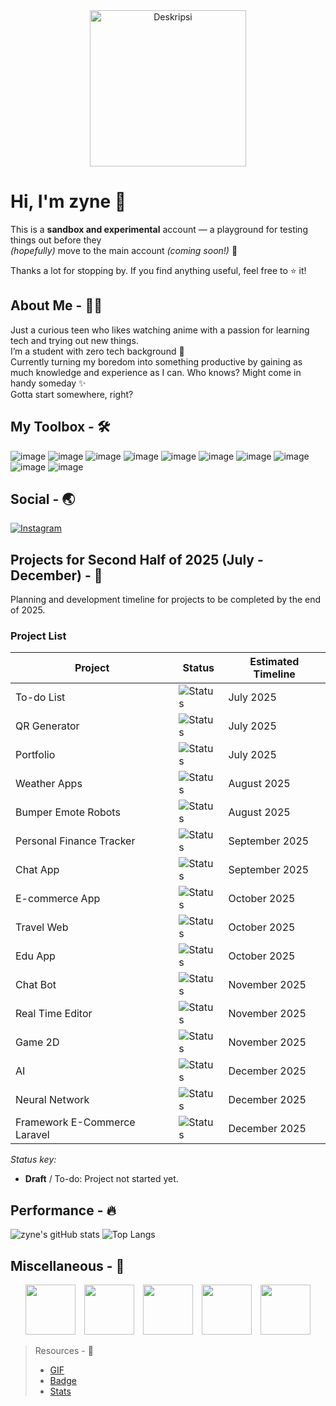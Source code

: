 <div align="center"> 
  <img src="https://media1.tenor.com/m/0Rct1fnwVZMAAAAd/suou-yuki-sister.gif" alt="Deskripsi" height="250px" align="center"  />
</div>

# **Hi, I'm zyne 👋**

This is a **sandbox and experimental** account — a playground for testing things out before they  
_(hopefully)_ move to the main account _(coming soon!)_ 🚀

Thanks a lot for stopping by. If you find anything useful, feel free to ⭐️ it!

## About Me - 🙋‍♂️
Just a curious teen who likes watching anime with a passion for learning tech and trying out new things.  
I’m a student with zero tech background 🗿  
Currently turning my boredom into something productive by gaining as much knowledge and experience as I can. Who knows? Might come in handy someday ✨  
Gotta start somewhere, right?

## My Toolbox - 🛠️
![image](https://img.shields.io/badge/HTML5-E34F26?style=for-the-badge&logo=html5&logoColor=white)
![image](https://img.shields.io/badge/CSS3-1572B6?style=for-the-badge&logo=css3&logoColor=white)
![image](https://img.shields.io/badge/JavaScript-323330?style=for-the-badge&logo=javascript&logoColor=F7DF1E)
![image](https://img.shields.io/badge/PHP-777BB4?style=for-the-badge&logo=php&logoColor=white)
![image](https://img.shields.io/badge/Laravel-FF2D20?style=for-the-badge&logo=laravel&logoColor=white)
![image](https://img.shields.io/badge/Python-FFD43B?style=for-the-badge&logo=python&logoColor=blue)
![image](https://img.shields.io/badge/NeoVim-%2357A143.svg?&style=for-the-badge&logo=neovim&logoColor=white)
![image](https://img.shields.io/badge/VSCode-0078D4?style=for-the-badge&logo=visual%20studio%20code&logoColor=white)
![image](https://img.shields.io/badge/Arch_Linux-1793D1?style=for-the-badge&logo=arch-linux&logoColor=white)
![image](https://img.shields.io/badge/Windows-0078D6?style=for-the-badge&logo=windows&logoColor=white)

## Social - 🌏
[![Instagram](https://img.shields.io/badge/Instagram-%234B4B4B.svg?style=for-the-badge&logo=Instagram&logoColor=white)](https://instagram.com/parikesitaji_)

## Projects for Second Half of 2025 (July - December) - 📅

Planning and development timeline for projects to be completed by the end of 2025.

### Project List
| Project                    | Status                          | Estimated Timeline           |
|----------------------------|--------------------------------|-----------------------------|
| To-do List                 | ![Status](https://img.shields.io/badge/Draft-0%25-lightgrey)       | July 2025                   |
| QR Generator               | ![Status](https://img.shields.io/badge/Progress-97%25-blue)       | July 2025                   |
| Portfolio                  | ![Status](https://img.shields.io/badge/Draft-0%25-lightgrey)       | July 2025                   |
| Weather Apps               | ![Status](https://img.shields.io/badge/Draft-0%25-lightgrey)       | August 2025                 |
| Bumper Emote Robots        | ![Status](https://img.shields.io/badge/Draft-0%25-lightgrey)       | August 2025                 |
| Personal Finance Tracker   | ![Status](https://img.shields.io/badge/Draft-0%25-lightgrey)       | September 2025              |
| Chat App                   | ![Status](https://img.shields.io/badge/Draft-0%25-lightgrey)       | September 2025              |
| E-commerce App             | ![Status](https://img.shields.io/badge/Draft-0%25-lightgrey)       | October 2025                |
| Travel Web                 | ![Status](https://img.shields.io/badge/Draft-0%25-lightgrey)       | October 2025                |
| Edu App                    | ![Status](https://img.shields.io/badge/Draft-0%25-lightgrey)       | October 2025                |
| Chat Bot                   | ![Status](https://img.shields.io/badge/Draft-0%25-lightgrey)       | November 2025               |
| Real Time Editor           | ![Status](https://img.shields.io/badge/Draft-0%25-lightgrey)       | November 2025               |
| Game 2D                   | ![Status](https://img.shields.io/badge/Draft-0%25-lightgrey)       | November 2025               |
| AI                        | ![Status](https://img.shields.io/badge/Draft-0%25-lightgrey)       | December 2025               |
| Neural Network             | ![Status](https://img.shields.io/badge/Draft-0%25-lightgrey)       | December 2025               |
| Framework E-Commerce Laravel | ![Status](https://img.shields.io/badge/Draft-0%25-lightgrey)       | December 2025               |

*Status key:*  
- **Draft** / To-do: Project not started yet.


## Performance - 🔥
![zyne's gitHub stats](https://github-readme-stats.vercel.app/api?username=zyne-24&show_icons=true&theme=tokyonight&cache_seconds=3600)
![Top Langs](https://github-readme-stats.vercel.app/api/top-langs/?username=zyne-24&layout=compact&theme=tokyonight&cache_seconds=3600)

## Miscellaneous - 🎲
<div align="center">
  <p>
    <img src="https://media1.tenor.com/m/LiqhUEDmWcAAAAAd/cute.gif" height="80" style="margin-right:10px" />
    <img src="https://media1.tenor.com/m/Kr6jKur1_DYAAAAC/cat.gif" height="80" style="margin-right:10px" />
    <img src="https://media1.tenor.com/m/PdiBiXr7LFUAAAAC/slime-anime.gif" height="80" style="margin-right:10px" />
    <img src="https://media1.tenor.com/m/TeDLSpDfcaQAAAAC/anime-eating.gif" height="80" style="margin-right:10px"/>
    <img src="https://media1.tenor.com/m/NMAMk3d1dkEAAAAd/re-zero-anime-girl.gif" height="80" />
  </p>
</div>

> Resources - 📁
> - [GIF](https://media1.tenor.com/)  
> - [Badge](https://github.com/Ileriayo/markdown-badges)
> - [Stats](https://github.com/anuraghazra/github-readme-stats)


<!--
gif :
https://i.pinimg.com/originals/49/1e/98/491e98a2c3e81f3efb34db8f9e4c62a8.gif : Kaneki Ken
https://i.pinimg.com/originals/dc/3e/cd/dc3ecdab0fa15f3bd29d1e20718648e6.gif : Anime Red Eye
https://media1.tenor.com/m/0Rct1fnwVZMAAAAd/suou-yuki-sister.gif : Wave Girl
https://media1.tenor.com/m/Ch4VFEjuI7IAAAAC/anime-boy.gif : Wave Men


<h2>About Me <img src="https://media1.tenor.com/m/srA65JjOBoAAAAAd/tian-lang-me.gif" width="30" style="vertical-align: middle;" /></h2>

-->
